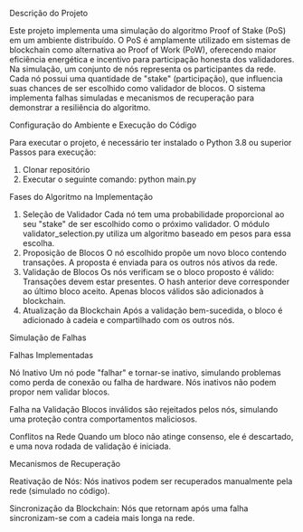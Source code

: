 Descrição do Projeto

Este projeto implementa uma simulação do algoritmo Proof of Stake (PoS) em um ambiente distribuído. O PoS é amplamente utilizado em sistemas de blockchain como alternativa ao Proof of Work (PoW), oferecendo maior eficiência energética e incentivo para participação honesta dos validadores. 
Na simulação, um conjunto de nós representa os participantes da rede. Cada nó possui uma quantidade de "stake" (participação), que influencia suas chances de ser escolhido como validador de blocos. O sistema implementa falhas simuladas e mecanismos de recuperação para demonstrar a resiliência do algoritmo.



Configuração do Ambiente e Execução do Código

Para executar o projeto, é necessário ter instalado o Python 3.8 ou superior
Passos para execução:
1. Clonar repositório
2. Executar o seguinte comando: python main.py



Fases do Algoritmo na Implementação

1. Seleção de Validador
Cada nó tem uma probabilidade proporcional ao seu "stake" de ser escolhido como o próximo validador.
O módulo validator_selection.py utiliza um algoritmo baseado em pesos para essa escolha.
2. Proposição de Blocos
O nó escolhido propõe um novo bloco contendo transações.
A proposta é enviada para os outros nós ativos da rede.
3. Validação de Blocos
Os nós verificam se o bloco proposto é válido:
Transações devem estar presentes.
O hash anterior deve corresponder ao último bloco aceito.
Apenas blocos válidos são adicionados à blockchain.
4. Atualização da Blockchain
Após a validação bem-sucedida, o bloco é adicionado à cadeia e compartilhado com os outros nós.



Simulação de Falhas

Falhas Implementadas

Nó Inativo
Um nó pode "falhar" e tornar-se inativo, simulando problemas como perda de conexão ou falha de hardware.
Nós inativos não podem propor nem validar blocos.

Falha na Validação
Blocos inválidos são rejeitados pelos nós, simulando uma proteção contra comportamentos maliciosos.

Conflitos na Rede
Quando um bloco não atinge consenso, ele é descartado, e uma nova rodada de validação é iniciada.

Mecanismos de Recuperação

Reativação de Nós:
Nós inativos podem ser recuperados manualmente pela rede (simulado no código).

Sincronização da Blockchain:
Nós que retornam após uma falha sincronizam-se com a cadeia mais longa na rede.
